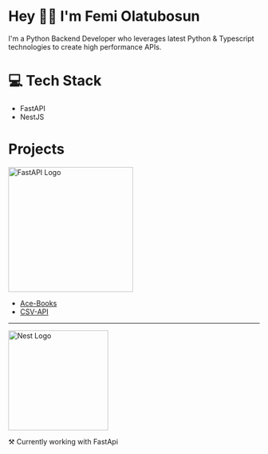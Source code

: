 <h1>Hey 🙋‍♂️ I'm Femi Olatubosun </h1>
<p>I'm a Python Backend Developer who leverages latest Python & Typescript technologies to create high performance APIs.
</p>

### 
# 💻 Tech Stack
- FastAPI
- NestJS

# Projects

<p align="left">
  <img src="https://camo.githubusercontent.com/86d9ca3437f5034da052cf0fd398299292aab0e4479b58c20f2fc37dd8ccbe05/68747470733a2f2f666173746170692e7469616e676f6c6f2e636f6d2f696d672f6c6f676f2d6d617267696e2f6c6f676f2d7465616c2e706e67" width="250" alt="FastAPI Logo" />
</p>

- [Ace-Books](https://github.com/femiolatubosun/ace-books)
- [CSV-API](https://github.com/femiolatubosun/csv-api)
-----

<p align="left">
  <img src="https://nestjs.com/img/logo-small.svg" width="200" alt="Nest Logo" />
</p>



⚒ Currently working with FastApi


